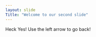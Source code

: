 ```yaml
---
layout: slide
Title: "Welcome to our second slide"
---
```

Heck Yes!
Use the left arrow to go back!
